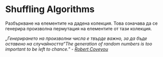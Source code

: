 # Shuffling Algorithms

Разбъркване на елементите на дадена колекция. Това означава да се генерира произволна пермутация на елементите от тази колекция.

*„Генерирането на произволни числа е твърде важно, за да бъде оставено на случайността“Тhe generation of random numbers is too important to be left to chance." - [Robert Coveyou](https://en.wikipedia.org/wiki/Robert_Coveyou)*
